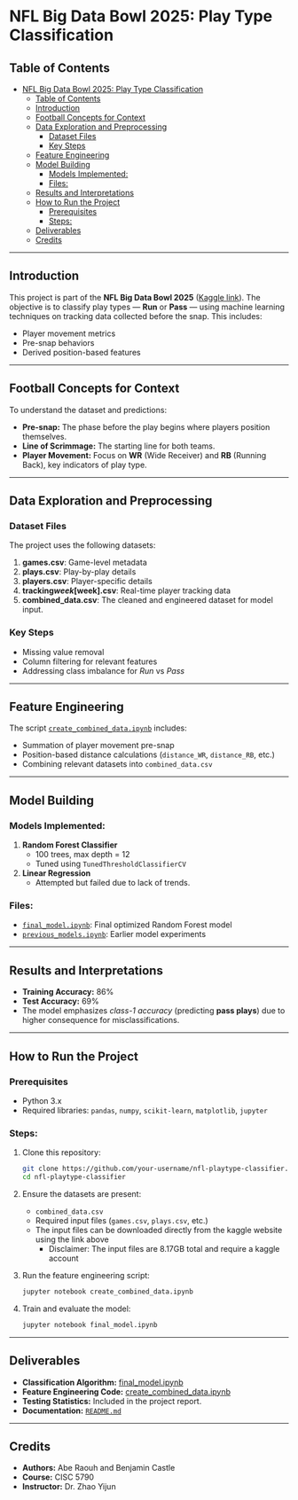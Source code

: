 # NFL Big Data Bowl 2025: Play Type Classification

## Table of Contents

- [NFL Big Data Bowl 2025: Play Type Classification](#nfl-big-data-bowl-2025-play-type-classification)
  - [Table of Contents](#table-of-contents)
  - [Introduction](#introduction)
  - [Football Concepts for Context](#football-concepts-for-context)
  - [Data Exploration and Preprocessing](#data-exploration-and-preprocessing)
    - [Dataset Files](#dataset-files)
    - [Key Steps](#key-steps)
  - [Feature Engineering](#feature-engineering)
  - [Model Building](#model-building)
    - [Models Implemented:](#models-implemented)
    - [Files:](#files)
  - [Results and Interpretations](#results-and-interpretations)
  - [How to Run the Project](#how-to-run-the-project)
    - [Prerequisites](#prerequisites)
    - [Steps:](#steps)
  - [Deliverables](#deliverables)
  - [Credits](#credits)

---

## Introduction

This project is part of the **NFL Big Data Bowl 2025** ([Kaggle link](https://www.kaggle.com/competitions/nfl-big-data-bowl-2025)). The objective is to classify play types — **Run** or **Pass** — using machine learning techniques on tracking data collected before the snap. This includes:

- Player movement metrics
- Pre-snap behaviors
- Derived position-based features

---

## Football Concepts for Context

To understand the dataset and predictions:

- **Pre-snap:** The phase before the play begins where players position themselves.
- **Line of Scrimmage:** The starting line for both teams.
- **Player Movement:** Focus on **WR** (Wide Receiver) and **RB** (Running Back), key indicators of play type.

---

## Data Exploration and Preprocessing

### Dataset Files

The project uses the following datasets:

1. **games.csv**: Game-level metadata
2. **plays.csv**: Play-by-play details
3. **players.csv**: Player-specific details
4. **tracking*week*[week].csv**: Real-time player tracking data
5. **combined_data.csv**: The cleaned and engineered dataset for model input.

### Key Steps

- Missing value removal
- Column filtering for relevant features
- Addressing class imbalance for _Run_ vs _Pass_

---

## Feature Engineering

The script [`create_combined_data.ipynb`](create_combined_data.ipynb) includes:

- Summation of player movement pre-snap
- Position-based distance calculations (`distance_WR`, `distance_RB`, etc.)
- Combining relevant datasets into `combined_data.csv`

---

## Model Building

### Models Implemented:

1. **Random Forest Classifier**
   - 100 trees, max depth = 12
   - Tuned using `TunedThresholdClassifierCV`
2. **Linear Regression**
   - Attempted but failed due to lack of trends.

### Files:

- [`final_model.ipynb`](final_model.ipynb): Final optimized Random Forest model
- [`previous_models.ipynb`](previous_models.ipynb): Earlier model experiments

---

## Results and Interpretations

- **Training Accuracy:** 86%
- **Test Accuracy:** 69%
- The model emphasizes _class-1 accuracy_ (predicting **pass plays**) due to higher consequence for misclassifications.

---

## How to Run the Project

### Prerequisites

- Python 3.x
- Required libraries: `pandas`, `numpy`, `scikit-learn`, `matplotlib`, `jupyter`

### Steps:

1. Clone this repository:
   ```bash
   git clone https://github.com/your-username/nfl-playtype-classifier.git
   cd nfl-playtype-classifier
   ```
2. Ensure the datasets are present:

   - `combined_data.csv`
   - Required input files (`games.csv`, `plays.csv`, etc.)
   - The input files can be downloaded directly from the kaggle website using the link above
     - Disclaimer: The input files are 8.17GB total and require a kaggle account

3. Run the feature engineering script:

   ```bash
   jupyter notebook create_combined_data.ipynb
   ```

4. Train and evaluate the model:
   ```bash
   jupyter notebook final_model.ipynb
   ```

---

## Deliverables

- **Classification Algorithm:** [final_model.ipynb](final_model.ipynb)
- **Feature Engineering Code:** [create_combined_data.ipynb](create_combined_data.ipynb)
- **Testing Statistics:** Included in the project report.
- **Documentation:** [`README.md`](README.md)

---

## Credits

- **Authors:** Abe Raouh and Benjamin Castle
- **Course:** CISC 5790
- **Instructor:** Dr. Zhao Yijun
